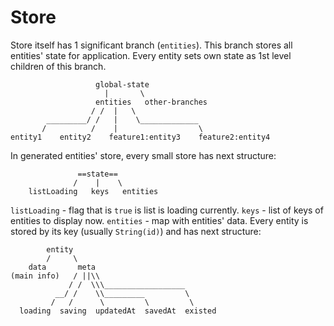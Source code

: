 # Store

Store itself has 1 significant branch (`entities`).
This branch stores all entities' state for application.
Every entity sets own state as 1st level children of this branch.

```
                   global-state
                     |       \
                   entities   other-branches
                  / /  |   \
        _________/ /   |    \_____________
       /          /    |                  \
entity1    entity2    feature1:entity3    feature2:entity4  
```


In generated entities' store, every small store has next structure:
```
               ==state== 
              /    |    \
    listLoading   keys   entities
```

`listLoading` - flag that is `true` is list is loading currently.
`keys` - list of keys of entities to display now.
`entities` - map with entities' data. Every entity is stored by its key (usually `String(id)`) and has next structure:
```
        entity
        /     \        
    data       meta
(main info)   / ||\\    
             / /  \\\__________________
          __/ /    \\_________         \
         /   /      \         \         \
  loading  saving  updatedAt  savedAt  existed  
```
